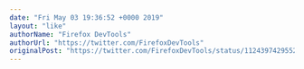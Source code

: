 ```yaml
---
date: "Fri May 03 19:36:52 +0000 2019"
layout: "like"
authorName: "Firefox DevTools"
authorUrl: "https://twitter.com/FirefoxDevTools"
originalPost: "https://twitter.com/FirefoxDevTools/status/1124397429552377856"
---
```

